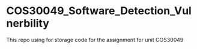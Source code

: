 # COS30049_Software_Detection_Vulnerbility
This repo using for storage code for the assignment for unit COS30049
